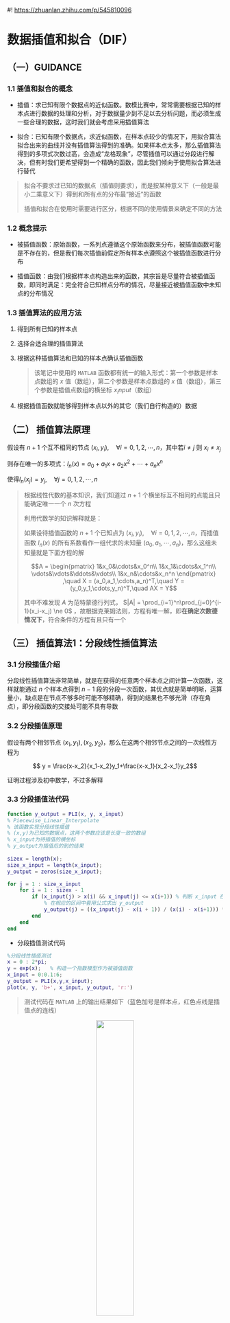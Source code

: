#! https://zhuanlan.zhihu.com/p/545810096
# 数据插值和拟合（DIF）

## （一）GUIDANCE

### 1.1 插值和拟合的概念

- 插值：求已知有限个数据点的近似函数。数模比赛中，常常需要根据已知的样本点进行数据的处理和分析，对于数据量少到不足以去分析问题，而必须生成一些合理的数据，这时我们就会考虑采用插值算法
  
- 拟合：已知有限个数据点，求近似函数，在样本点较少的情况下，用拟合算法拟合出来的曲线并没有插值算法得到的准确。如果样本点太多，那么插值算法得到的多项式次数过高，会造成“龙格现象”，尽管插值可以通过分段进行解决，但有时我们更希望得到一个精确的函数，因此我们倾向于使用拟合算法进行替代

> 拟合不要求过已知的数据点（插值则要求），而是按某种意义下（一般是最小二乘意义下）得到和所有点的分布最“接近”的函数
>
> 插值和拟合在使用时需要进行区分，根据不同的使用情景来确定不同的方法

### 1.2 概念提示

- 被插值函数：原始函数，一系列点遵循这个原始函数来分布，被插值函数可能是不存在的，但是我们每次插值前假定所有样本点遵照这个被插值函数进行分布
  
- 插值函数：由我们根据样本点构造出来的函数，其宗旨是尽量符合被插值函数，即同时满足：完全符合已知样点分布的情况，尽量接近被插值函数中未知点的分布情况

### 1.3 插值算法的应用方法

1. 得到所有已知的样本点
   
2. 选择合适合理的插值算法
   
3. 根据这种插值算法和已知的样本点确认插值函数
   > 该笔记中使用的 `MATLAB` 函数都有统一的输入形式：第一个参数是样本点数组的 $x$ 值（数组），第二个参数是样本点数组的 $x$ 值（数组），第三个参数是插值点数组的横坐标 $x_input$（数组）
4. 根据插值函数就能够得到样本点以外的其它（我们自行构造的）数据

## （二） 插值算法原理

假设有 $n+1$ 个互不相同的节点 $(x_i,y_i),\quad \forall i = 0,1,2,\cdots,n$，其中若$i\ne j$ 则 $x_i \ne x_j$

则存在唯一的多项式：$I_n(x) = a_0 + a_1x + a_2x^2+\cdots+a_nx^n$

使得$I_n(x_j) = y_j,\quad \forall j = 0,1,2,\cdots,n$

> 根据线性代数的基本知识，我们知道过 $n+1$ 个横坐标互不相同的点能且只能确定唯一一个 $n$ 次方程
>
> 利用代数学的知识解释就是：
>
> 如果设待插值函数的 $n+1$ 个已知点为 $(x_i,y_i),\quad \forall i = 0,1,2,\cdots,n$，而插值函数 $I_n(x)$ 的所有系数看作一组代求的未知量 $(a_0,a_1,\cdots,a_n)$，那么这组未知量就是下面方程的解
>
> $$A = \begin{pmatrix} 1&x_0&\cdots&x_0^n\\ 1&x_1&\cdots&x_1^n\\ \vdots&\vdots&\ddots&\vdots\\ 1&x_n&\cdots&x_n^n \end{pmatrix} ,\quad X = (a_0,a_1,\cdots,a_n)^T,\quad Y = (y_0,y_1,\cdots,y_n)^T,\quad AX = Y$$
>
> 其中不难发现 $A$ 为范特蒙德行列式， $|A| = \prod_{i=1}^n\prod_{j=0}^{i-1}(x_i-x_j) \ne 0$ ，故根据克莱姆法则，方程有唯一解，即**在确定次数德情况下**，符合条件的方程有且只有一个

## （三） 插值算法1：分段线性插值算法

### 3.1 分段插值介绍

分段线性插值算法非常简单，就是在获得的任意两个样本点之间计算一次函数，这样就能通过 $n$ 个样本点得到 $n-1$ 段的分段一次函数，其优点就是简单明晰，运算量小，缺点是在节点不够多时可能不够精确，得到的结果也不够光滑（存在角点），即分段函数的交接处可能不具有导数

### 3.2 分段插值原理

假设有两个相邻节点 $(x_1,y_1),(x_2,y_2)$，那么在这两个相邻节点之间的一次线性方程为

$$ y = \frac{x-x_2}{x_1-x_2}y_1+\frac{x-x_1}{x_2-x_1}y_2$$

证明过程涉及初中数学，不过多解释

### 3.3 分段插值法代码

```m
function y_output = PLI(x, y, x_input) 
% Piecewise_Linear_Interpolate
% 该函数实现分段线性插值
% (x,y)为已知的数据点，这两个参数应该是长度一致的数组
% x_input为待插值的横坐标
% y_output为插值后的到的结果
 
sizex = length(x);
size_x_input = length(x_input);
y_output = zeros(size_x_input);

for j = 1 : size_x_input
    for i = 1 : sizex - 1
        if (x_input(j) > x(i) && x_input(j) <= x(i+1)) % 判断 x_input 在那个区间内
            % 在相应的区间中套用公式求出 y_output
            y_output(j) = ((x_input(j) - x(i + 1)) / (x(i) - x(i+1))) * y(i) + (((x_input(j) - x(i))/(x(i + 1) - x(i))) * y(i + 1));  
        end
    end
end
```

- 分段插值测试代码

```m
%分段线性插值测试
x = 0 : 2*pi;
y = exp(x);   % 构造一个指数模型作为被插值函数
x_input = 0:0.1:6;
y_output = PLI(x,y,x_input);
plot(x, y, 'b+', x_input, y_output, 'r:')
```

> 测试代码在 `MATLAB` 上的输出结果如下（蓝色加号是样本点，红色点线是插值点的连线）

<center><img src = 'images/1.png' width = 42%></center>

## （四）插值算法2：拉格朗日多项式插值法

### 4.1 拉格朗日多项式插值法原理

如上我们已经验证如下 $n+1$ 次方程一定会有 $n+1$ 个根，分别是多项式 $I_n(x) = a_0 + a_1x + a_2x^2+\cdots+a_nx^n$ 的所有系数

$$A = \begin{pmatrix} 1&x_0&\cdots&x_0^n\\ 1&x_1&\cdots&x_1^n\\ \vdots&\vdots&\ddots&\vdots\\ 1&x_n&\cdots&x_n^n \end{pmatrix} ,\quad X = (a_0,a_1,\cdots,a_n)^T,\quad Y = (y_0,y_1,\cdots,y_n)^T,\quad AX = Y$$

根据这些信息，我们可以直接给出 $n+1$ 次方程的形式，即：

$$
    I(x) = y_1\frac{(x-x_2)(x-x_3)\cdots(x-x_n)}{(x_1-x_2)(x_1-x_3)\cdots(x_1-x_n)}+y_2\frac{(x-x_1)(x-x_3)\cdots(x-x_n)}{(x_2-x_1)(x_2-x_3)\cdots(x_2-x_n)}+\cdots+y_n\frac{(x-x_1)(x-x_2)\cdots(x-x_{n-1})}{(x_n-x_1)(x_n-x_2)\cdots(x_n-x_{n-1})}
$$

简写为：
$$
    \sum_{i=1}^ny_i\prod_{j=1,j\ne i}^n\frac{x-x_j}{x_i-x_j}
$$

> 上面这个式子就是插值多项式，这个结论只需要将所有点 $(x_i,y_i),\quad \forall i = 0,1,2,\cdots,n$ 代入验证即可，至于如何构造出的这个巧妙的式子，我们并不需要深入了解

### 4.2 拉格朗日多项式插值法代码

```m
function y_output = LI(x, y, x_input)
% 样本点数据以数组 x , y 输入，插值点以数组 input_x 输入，输出数组output_y为插值。
size_x = length(x);
size_x_input = length(x_input);
y_output = zeros(size_x_input);

for i = 1 : size_x_input
    z = x_input(i);
    s = 0.0;
    for k = 1 : size_x
        p = 1.0;
        for j = 1 : size_x
            if j ~= k
            p = p * (z - x(j))/(x(k) - x(j));
            end
        end
        s = p*y(k) + s;
    end
    y_output(i) = s;
end
```

> 直接使用分段插值的测试代码测试该函数，得到拟合的函数图像如下（蓝色加号是样本点，红色点线是插值点的连线）

<center><img src = images/2.png width = 42%></center>

## （五）插值算法3：牛顿插值法

### 5.1 牛顿插值法介绍

拉格朗日插值公式在插值节点发生改变时，插值公式随之就要重新计算生成。事实上，牛顿插值法和拉格朗日插值法的结果相同，但是表示形式不同，由此形成的计算思路也不相同

### 5.2 牛顿插值法原理

首先应该先定义**差商**的概念：

$$一阶差商：f[x_i,x_j] = \frac{f(x_i)-f(x_j)}{x_i-x_j}$$

$$二阶差商： f[x_i,x_j,x_k] = \frac{f[x_i,x_j]-f[x_j,x_k]}{x_i-x_k}$$ 

$$ k阶差商：f[x_0,x_1,\cdots,x_n] = \frac{f[x_0,x_1,\cdots,x_{n-1}]-f[x_1,x_2,\cdots,x_n]}{x_0-x_n} $$

在这样的定义下，可以得到插值的计算公式，假设有 $n+1$ 个样本点为 $(x_i,y_i),\quad \forall i = 0,1,2,\cdots,n$，那么有：

$$f(x) = a_0+a_1(x-x_0)+\cdots+a_n(x-x_0)(x-x_1)\cdots(x-x_{n-1})$$

$$其中\quad a_k = f[x_0,x_1,\cdots,x_k],\quad \forall k = 0,1,2,\cdots,n$$

### 5.3 牛顿插值法的优越性

**可以通过继承已经计算得到的结果实现灵活而强大的可扩展性**

比如新添加一个样本节点 $(x_{n+1},y_{n+1})$ ，对于拉格朗日插值法而言，需要重构整个式子，再计算所有结果，这势必造成大量的计算冗余和浪费

而牛顿插值法的特殊形式在于 $k$ 阶差商和 $x_{k+1}$ 毫无关系，这意味着插值计算式 $f(x) = a_0+a_1(x-x_0)+\cdots+a_n(x-x_0)(x-x_1)\cdots(x-x_{n-1})$ 的前 $n$ 项都不必改动，只需要在最后进一步计算出 $a_n$ 然后在插值计算式末尾再添加一项即可，这个方法具有很强的计算优越性

### 5.4 牛顿插值法代码

```m
function y_output = NI(x, y, x_input)
x_size = length(x);
x_input_size = length(x_input);
dqTable = zeros(x_size,x_size);

%% 对差商表第一列赋值
for k = 1 : x_size      
    dqTable(k) = y(k);
end

%% 求差商表
for i = 2 : x_size       % 差商表从0阶开始,矩阵从1维开始存储
    for k = i : x_size
        dqTable(k, i) = (dqTable(k, i-1) - dqTable(k-1, i-1)) / (x(k) - x(k + 1 - i));  
    end
end
disp('差商表如下：');
disp(dqTable);

y_output = zeros(x_input_size);  

%% 求插值多项式
for i = 1 : x_input_size
    for k = 2 : x_size
        t = 1;
        for j = 1 : k-1
            t = t * (x_input(i) - x(j));
            % disp(t)
        end
        y_output(i) = dqTable(k,k) * t + y_output(i);
    end
    y_output(i) = dqTable(1,1) + y_output(i);
end

% disp(y_output)
end
```

> 直接使用分段插值的测试代码测试该函数，得到拟合的函数图像如下（蓝色加号是样本点，红色点线是插值点的连线）

<center><img src = images/3.png width = 42%></center>

### 5.5 补充：龙格现象

在数值分析中，高次插值会产生龙格现象（Runge phenomenon）。即在两端处波动极大，产生明显的震荡。

也因此，我们在实践中一般**不轻易使用高次插值**

> 如下图，红色线条是原始标准函数，蓝色线条是我们根据不同的插值节点选取得到的拟合函数

<center><img src = images/4.png width = 42%></center>

## （六）插值算法4：埃尔米特插值法

### 6.1 埃尔米特插值法介绍

埃尔米特（Hermite）分段插值方法，不仅能够满足在节点处与函数同值，而且能够实现函数有相同的一阶、二阶甚至更高阶的导数值

由于它优越的特性，Hermite 插值法是解决数学建模中预测类问题的最常用的方法

- 埃尔米特插值方法的原理

<center><img src = images/5.png width = 82%>

[原理具体还可以参照这里（点击跳转）](https://blog.csdn.net/SanyHo/article/details/106849323)
</center>

### 6.2 埃尔米特插值方法代码实现

Hermite 插值有现成可用的 markdown 函数，如下：

```m
x = -3:3; 
y = [-1 -1 -1 0 1 1 1]; 
xq1 = -3:.01:3;
p = pchip(x,y,xq1);
s = spline(x,y,xq1);
m = makima(x,y,xq1);
plot(x,y,'o',xq1,p,'-',xq1,s,'-.',xq1,m,'--')
legend('Sample Points','pchip','spline','makima','Location','SouthEast')
```

<center><img src = images/6.png width = 42%></center>

其中 `spline` 表示三次样条插值，而 `pchip` 表示三次分段埃尔米特插值

> 这里顺带一提，上述线性插值法事实上也有 `MATLAB` 函数 `interp1`可以调用，如下

```m
x = 0:2*pi;    
y = sin(x);    
xx = 0:0.5:2*pi;    
  
% interp1对sin函数进行分段线性插值，调用interp1的时候，默认的是分段线性插值    
y1 = interp1(x,y,xx,'linear');    
subplot(2,2,1);  
plot(x,y,'o',xx,y1,'r')    
title('分段线性插值')    
    
% 临近插值    
y2 = interp1(x,y,xx,'nearest');    
subplot(2,2,2);  
plot(x,y,'o',xx,y2,'r');    
title('临近插值')    
    
% 使用非结终止条件的样条插值    
y3 = interp1(x,y,xx,'spline');    
subplot(2,2,3);  
plot(x,y,'o',xx,y3,'r')    
title('使用非结终止条件的样条插值')    
    
% 保形分段三次插值    
y4 = interp1(x,y,xx,'pchip');    
subplot(2,2,4);  
plot(x,y,'o',xx,y4,'r');    
title('保形分段三次插值')    
```

> 函数形式为 `y_output = interp1(x, y, x_input, 'method')` ， `method` 默认为 'linear'，有以下可选值

![](images/7.png)

上面列举的两个函数 `pchip` 和 `interp1` 都可以通过调用函数返回多项式结构体，具体可以参考 [官方文档 phip ](https://ww2.mathworks.cn/help//matlab/ref/pchip.html#bvjbxbd-2) 和 [官方文档 interp1 ](https://ww2.mathworks.cn/help/matlab/ref/interp1.html#btwp6lt-5)

## （七）插值算法5：三次样条插值法

### 7.1 样条插值介绍

许多工程技术中提出的计算问题对插值函数的光滑性有较高要求，如飞机的机翼外形，内燃机的进、排气门的凸轮曲线，都要求曲线具有较高的光滑程度，不仅要连续，而且要有**连续的曲率**，这就导致了样条插值的产生。

样条（Spline）本来是工程设计中使用的一种绘图工具，它是富有弹性的细木条或细金属条。绘图员利用它把一些已知点连接成一条光滑曲线（称为样条曲线），并使连接点处有连续的曲率。

数学上将具有一定光滑性的分段多项式称为样条函数，即有：

对于给定区间 $[a,b]$ 中的 $a = x_0<x_1<\cdots<x_{n-1}<x_n=b$ ，如果函数 $f(x)$ 满足在每个小区间 $[x_{i-1},x_i]$ 上 $f(x)$ 是 $k$ 次多项式且具有 $k-1$ 阶连续导数，那么 $f(x)$ 就被称为样条函数

因此三次样条插值法中构造出的插值函数应该是具有 $2$ 阶连续导数的分段三次函数

### 7.2 三次样条插值代码

由于 `MATLAB` 上已经有已经编写封装的函数提供调用，因此我们这里就不再深入挖掘原理

三次样条插值的调用方法有两种：

一种是通过 `interp1` 函数并将 `method` 参数设置为 `spline`

另一种是通过直接调用 `spline` 函数，它的参数输入和结果输出和 `pchip` 非常相似，这里不再重复论述，可以参考 [官方文档 spline](https://ww2.mathworks.cn/help/matlab/ref/spline.html)

### 7.3 三次样条插值和三次埃尔米特分段插值的区别

一方面，三次样条插值（`spline`）比三次埃尔米特分段插值（`pchip`）更加光滑，`spline`支持 $2$ 阶的导数连续，而 `pchip` 只能支持 $1$ 阶的导数连续

另一方面， `pchip`虽然牺牲了光滑性，但却是能够保形状的， `spline` 则不一定能够保形状

> 可以用下面一张图展示它们的区别

<center><img src = images/6.png width = 42%></center>

